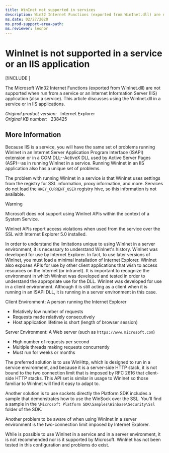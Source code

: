 ```yaml
---
title: WinInet not supported in services
description: Win32 Internet Functions (exported from WinInet.dll) are not supported in services. This article discusses using the WinInet.dll in a service or in Internet Information Server applications.
ms.date: 02/27/2020
ms.prod-support-area-path: 
ms.reviewer: leonbr
---
```

# WinInet is not supported in a service or an IIS application

[!INCLUDE [](../includes/browsers-important.md)]

The Microsoft Win32 Internet Functions (exported from WinInet.dll) are not supported when run from a service or an Internet Information Server (IIS) application (also a service). This article discusses using the WinInet.dll in a service or in IIS applications.

_Original product version:_ &nbsp; Internet Explorer  
_Original KB number:_ &nbsp; 238425

## More Information

Because IIS is a service, you will have the same set of problems running WinInet in an Internet Server Application Program Interface (ISAPI) extension or in a COM DLL--ActiveX DLL used by Active Server Pages (ASP)--as in running WinInet in a service. Running WinInet in an IIS application also has a unique set of problems.

The problem with running WinInet in a service is that WinInet uses settings from the registry for SSL information, proxy information, and more. Services do not load the `HKEY_CURRENT_USER` registry hive, so this information is not available.

> [!WARNING]
> Microsoft does not support using WinInet APIs within the context of a System Service.

WinInet APIs report access violations when used from the service over the SSL with Internet Explorer 5.0 installed.

In order to understand the limitations unique to using WinInet in a server environment, it is necessary to understand WinInet's history. WinInet was developed for use by Internet Explorer. In fact, to use later versions of WinInet, you must load a minimal installation of Internet Explorer. WinInet also exposes APIs for use by other client applications that wish to access resources on the Internet (or intranet). It is important to recognize the environment in which WinInet was developed and tested in order to understand the appropriate use for the DLL. WinInet was developed for use in a client environment. Although it is still acting as a client when it is running in an ISAPI DLL, it is running in a server environment in this case.

Client Environment: A person running the Internet Explorer

- Relatively low number of requests
- Requests made relatively consecutively
- Host application lifetime is short (length of browser session)

Server Environment: A Web server (such as `https://www.microsoft.com`)

- High number of requests per second
- Multiple threads making requests concurrently
- Must run for weeks or months

The preferred solution is to use WinHttp, which is designed to run in a service environment, and because it is a server-side HTTP stack, it is not bound to the two connection limit that is imposed by RFC 2616 that client-side HTTP stacks. This API set is similar in usage to WinInet so those familiar to WinInet will find it easy to adapt to.

Another solution is to use sockets directly the Platform SDK includes a sample that demonstrates how to use the WinSock over the SSL. You'll find a sample in the `\Microsoft Platform SDK\Samples\Winbase\Security\Ssl` folder of the SDK.

Another problem to be aware of when using WinInet in a server environment is the two-connection limit imposed by Internet Explorer.

While is possible to use WinInet in a service and in a server environment, it is not recommended nor is it supported by Microsoft. WinInet has not been tested in this configuration and problems do exist.
